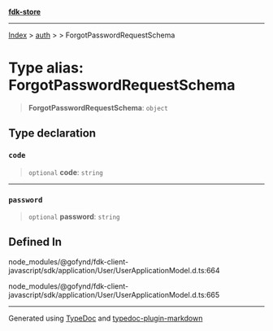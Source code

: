 [**fdk-store**](../../../README.md)
***

[Index](../../../API.md) > [auth](../../README.md) > [<internal>](../README.md) > ForgotPasswordRequestSchema

# Type alias: ForgotPasswordRequestSchema

> **ForgotPasswordRequestSchema**: `object`

## Type declaration

### `code`

> `optional` **code**: `string`

***

### `password`

> `optional` **password**: `string`

## Defined In

node\_modules/@gofynd/fdk-client-javascript/sdk/application/User/UserApplicationModel.d.ts:664

node\_modules/@gofynd/fdk-client-javascript/sdk/application/User/UserApplicationModel.d.ts:665

***
Generated using [TypeDoc](https://typedoc.org/) and [typedoc-plugin-markdown](https://www.npmjs.com/package/typedoc-plugin-markdown)
